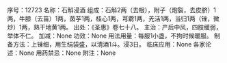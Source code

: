 序号：12723
名称：石斛浸酒
组成：石斛2两（去根），附子（炮裂，去皮脐）1两，牛膝（去苗）1两，茵芋1两，桂心1两，芎藭1两，羌活1两，当归1两（锉，微炒）1两，熟干地黄1两。
出处：《圣惠》卷七十八。
主治：产后中风，四肢缓弱，举体不仁。
加减：None
功效：None
用法用量：每服1小盏，不拘时候暖服。
制备方法：上锉细，用生绢袋盛，以清酒1斗。浸3日。
临床应用：None
各家论述：None
用药禁忌：None
附注：None
